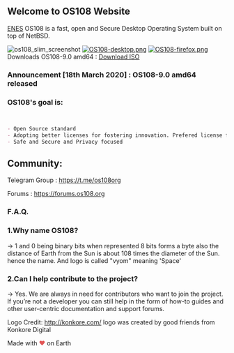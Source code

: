 ## Welcome to OS108 Website
<a href="https://os108.org">EN</a><a href="https://os108.org/index_es.html">ES</a>
OS108 is a fast, open and Secure Desktop Operating System built on top of NetBSD.

![os108_slim_screenshot](https://user-images.githubusercontent.com/17174485/50375641-aea3b900-0626-11e9-8141-9bfc4fa91c8d.png)
[![OS108-desktop.png](https://i.postimg.cc/brZ2V9Hs/OS108-desktop.png)](https://postimg.cc/wRdv7Jrp)
[![OS108-firefox.png](https://i.postimg.cc/NGbcdw59/OS108-firefox.png)](https://postimg.cc/14g2z20s)
Downloads OS108-9.0 amd64 : 
<a href="https://forums.os108.org/d/27-os108-9-0-amd64-mate-released">Download ISO</a>

### Announcement [18th March 2020] : OS108-9.0 amd64 released 

### OS108's goal is:


```markdown


- Open Source standard
- Adopting better licenses for fostering innovation. Prefered license for new development is ISC
- Safe and Secure and Privacy focused

```
## Community:
Telegram Group : <a href="https://t.me/os108org">https://t.me/os108org</a>

Forums : <a href="https://forums.os108.org">https://forums.os108.org</a>


### F.A.Q.
### 1.Why name OS108?

-> 1 and 0 being binary bits when represented 8 bits forms a byte also the distance of Earth from the Sun is about 108 times the diameter of the Sun. hence the name. And logo is called "vyom" meaning 'Space'

### 2.Can I help contribute to the project? 

-> Yes. We are always in need for contributors who want to join the project. If you’re not a developer you can still help in the form of how-to guides and other user-centric documentation and support forums.

Logo Credit: <a href="http://konkore.com/">http://konkore.com/</a> logo was created by good friends from Konkore Digital

Made with <span style="color: #e25555;">&hearts;</span> on Earth
